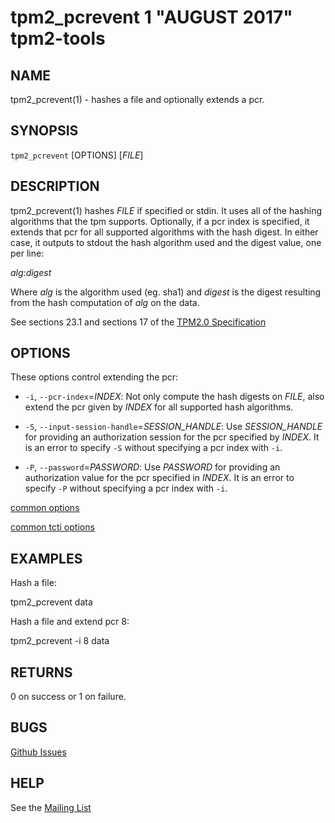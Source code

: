 tpm2_pcrevent 1 "AUGUST 2017" tpm2-tools
==================================================

NAME
----

tpm2_pcrevent(1) - hashes a file and optionally extends a pcr.

SYNOPSIS
--------

`tpm2_pcrevent` [OPTIONS] [_FILE_]

DESCRIPTION
-----------

tpm2_pcrevent(1) hashes _FILE_ if specified or stdin. It uses all of the
hashing algorithms that the tpm supports. Optionally, if a pcr index is
specified, it extends that pcr for all supported algorithms with the hash
digest. In either case, it outputs to stdout the hash algorithm used and the
digest value, one per line:

_alg_:_digest_

Where _alg_ is the algorithm used (eg. sha1) and _digest_ is the digest
resulting from the hash computation of _alg_ on the data.

See sections 23.1 and sections 17 of the [TPM2.0 Specification](https://trustedcomputinggroup.org/wp-content/uploads/TPM-Rev-2.0-Part-3-Commands-01.38.pdf)

OPTIONS
-------

These options control extending the pcr:

  * `-i`, `--pcr-index`=_INDEX_:
    Not only compute the hash digests on _FILE_, also extend the pcr given by
    _INDEX_ for all supported hash algorithms.

  * `-S`, `--input-session-handle`=_SESSION_HANDLE_:
    Use _SESSION_HANDLE_ for providing an authorization session for the pcr
    specified by _INDEX_.
    It is an error to specify `-S` without specifying a pcr index with `-i`.

  * `-P`, `--password`=_PASSWORD_:
    Use _PASSWORD_ for providing an authorization value for the pcr specified
    in _INDEX_.
    It is an error to specify `-P` without specifying a pcr index with `-i`.

[common options](common/options.md)

[common tcti options](common/tcti.md)

EXAMPLES
--------

Hash a file:

tpm2_pcrevent data

Hash a file and extend pcr 8:

tpm2_pcrevent -i 8 data

RETURNS
-------
0 on success or 1 on failure.

BUGS
----
[Github Issues](https://github.com/01org/tpm2-tools/issues)

HELP
----
See the [Mailing List](https://lists.01.org/mailman/listinfo/tpm2)

